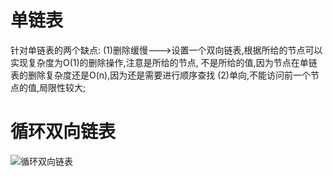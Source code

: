 # 单链表
针对单链表的两个缺点:
   (1)删除缓慢--->设置一个双向链表,根据所给的节点可以实现复杂度为O(1)的删除操作,注意是所给的节点,
      不是所给的值,因为节点在单链表的删除复杂度还是O(n),因为还是需要进行顺序查找
   (2)单向,不能访问前一个节点的值,局限性较大;
  
# 循环双向链表
![循环双向链表](https://blog-1-1256491104.cos.ap-chengdu.myqcloud.com/20190715101547.png)
